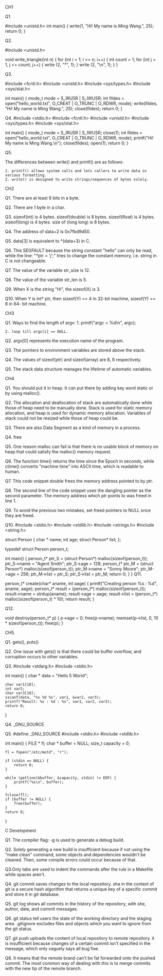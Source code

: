 CH1

Q1.

#include <unistd.h>
int main() {
	write(1, "Hi! My name is Ming Wang.", 25);
	return 0;
}



Q2.

#include <unistd.h>
	
void write_triangle(int n) {
	for (int i = 1; i <= n; i++) {
		int count = 1;
		for (int j = 1, j <= count; j++) {
			write (2, "*", 1);
		}
		write (2, "\n", 1);
	}
}


Q3.

#include <fcntl.h>
#include <unistd.h>
#include <sys/types.h>
#include <sys/stat.h>


int main() {
	mode_t mode = S_IRUSR | S_IWUSR;
	int fildes = open("hello_world.txt", O_CREAT | O_TRUNC | O_RDWR, mode);
	write(fildes, "Hi! My name is Ming Wang.", 25);
	close(fildes);
	return 0;
}

Q4.
#include <stdio.h>
#include <fcntl.h>
#include <unistd.h>
#include <sys/types.h>
#include <sys/stat.h>


int main() {
	mode_t mode = S_IRUSR | S_IWUSR;
	close(1);
	int fildes = open("hello_world.txt", O_CREAT | O_TRUNC | O_RDWR, mode);
	printf("Hi! My name is Ming Wang.\n");
	close(fildes);
	open(1);
	return 0;
}

Q5.

The differences between write() and printf() are as follows:

	1. printf() allows system calls and lets callers to write data in various formatting.
	2. write() is designed to write strings/sequences of bytes solely.

CH2

Q1. There are at least 8 bits in a byte.

Q2. There are 1 byte in a char.

Q3. sizeof(int) is 4 bytes.
       sizeof(double) is 8 bytes.
       sizeof(float) is 4 bytes.
       sizeof(long) is 4 bytes.
       size of (long long) is 8 bytes.

Q4. The address of data+2 is 0x7fbd9d50.

Q5. data[3] is equivalent to *(data+3) in C.

Q6. This SEGFAULT because the string constant "hello" can only be read, while the line: "*ptr = 'j';" tries to change the constant memory, i.e. string in C is not changeable.

Q7. The value of the variable str_size is 12.

Q8. The value of the variable str_len is 5.

Q9. When X is the string "Hi", the sizeof(X) is 3.

Q10. When Y is int* ptr, then sizeof(Y) == 4 in 32-bit machine, sizeof(Y) == 8 in 64- bit machine.

CH3

Q1. Ways to find the length of argv:
	1. printf("argc = %d\n", argc);

	2. loop till argv[i] == NULL.

Q2. argv[0] represents the execution name of the program.

Q3. The pointers to environment variables are stored above the stack.

Q4. The values of sizeof(ptr) and sizeof(array) are 8, 6 respectively.

Q5. The stack data structure manages the lifetime of automatic variables.

CH4

Q1. You should put it in heap. It can put there by adding key word static or by using malloc().

Q2. The allocation and deallocation of stack are automatically done while those of heap need to be manually done.
       Stack is used for static memory allocation, and heap is used for dynamic memory allocation.
       Variables of stack could not be resized while those of heap could be.

Q3. There are also Data Segment as a kind of memory in a process.

Q4. free

Q5. One reason malloc can fail is that there is no usable block of memory on heap that could satisfy the malloc() memory request.

Q6. The function time() returns the time since the Epoch in seconds, while ctime() converts "machine time" into ASCII time, which is readable to human.

Q7. This code snippet double frees the memory address pointed to by ptr.

Q8. The second line of the code snippet uses the dangling pointer as the second parameter. The memory address which ptr points to was freed in line 1.

Q9. To avoid the previous two mistakes, set freed pointers to NULL once they are freed.

Q10.
#include <stdio.h>
#include <stdlib.h>
#include <strings.h>
#include <string.h>

struct Person {
	char * name;
	int age;
	struct Person* list;
};

typedef struct Person person_t;


int main() {
	person_t* ptr_S = (struct Person*) malloc(sizeof(person_t));
	ptr_S->name = "Agent Smith";
	ptr_S->age = 128;
	person_t* ptr_M = (struct Person*) malloc(sizeof(person_t));
	ptr_M->name = "Sonny Moore";
	ptr_M->age = 256;
	ptr_M->list = ptr_S;
	ptr_S->list = ptr_M;
	return 0;
}
}
Q11.

person_t* create(char* aname, int aage) {
	printf("Creating person %s : %d", aname, aage);
	person_t* result = (person_t*) malloc(sizeof(person_t));
	result->name = strdup(aname);
	result->age = aage;
	result->list = (person_t*) malloc(sizeof(person_t) * 10);
	return result;
}


Q12.

void destroy(person_t* p) {
	p->age = 0;
	free(p->name);
	memset(p->list, 0, 10 * sizeof(person_t));
	free(p);
}


CH5.

Q1. gets(), puts()

Q2. One issue with gets() is that there could be buffer overflow, and corruption occurs to other variables.

Q3.
#include <stdarg.h>
#include <stdio.h>

int main() {
	char * data = "Hello 5 World";
	
	char var1[10];
	int var2;
	char var3[10];
	sscanf(data, "%s %d %s", var1, &var2, var3);
	printf("Result: %s : %d : %s", var1, var2, var3);
	return 0;
}

Q4. _GNU_SOURCE

Q5.
#define _GNU_SOURCE
#include <stdio.h>
#include <stdlib.h>

int main() {
	FILE * fl;
	char * buffer = NULL;
	size_t capacity = 0;
	
	fl = fopen("/etc/motd", "r");
	
	if (stdin == NULL) {
		return 0;
	}
	
	while (getline(&buffer, &capacity, stdin) != EOF) {
		printf("%s\n", buffer);
	}
	
	fclose(fl);
	if (buffer != NULL) {
		free(buffer);
	}
	return 0;
}

C Development

Q1. The compiler flag: -g is used to generate a debug build.

Q2. Solely generating a new build is insufficient because if not using the "make clean" command, some objects and dependencies wouldn't be cleaned. Then, some compile errors could occur because of that.

Q3.Only tabs are used to indent the commands after the rule in a Makefile while spaces aren't.

Q4. git commit saves changes to the local repository.  sha in the context of git is a secure hash algorithm that returns a unique key of a specific commit and store it in git database.

Q5. git log shows all commits in the history of the repository, with she, author, date, and commit messages.

Q6. git status tell users the state of the working directory and the staging area. .gitignore excludes files and objects which you want to ignore from the git status.

Q7. git push uploads the content of local repository to remote repository. it is insufficient because changes of a certain commit isn't specified in the message, which only vaguely says all bug fixe.

Q8. It means that the remote brand can't be fat forwarded onto the pushed commit. The most common way of dealing with this is to merge commits with the new tip of the remote branch.

